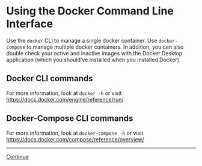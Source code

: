 # Using the Docker Command Line Interface

Use the `docker` CLI to manage a single docker container. Use `docker-compose` to manage multiple docker containers. In addition, you can also double check your active and inactive images with the Docker Desktop application (which you should've installed when you installed Docker).

## Docker CLI commands

For more information, look at `docker -h` or visit <https://docs.docker.com/engine/reference/run/>.

## Docker-Compose CLI commands

For more information, look at `docker-compose -h` or visit <https://docs.docker.com/compose/reference/overview/>

---

[Continue](./03_docker_hub.md)